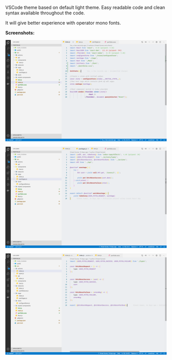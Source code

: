 VSCode theme based on default light theme. Easy readable code and clean syntax available throughout the code.

It will give better experience with operator mono fonts.

**Screenshots:**


![Alt text](/screenshots/sc1.png?raw=true "Image")



![Alt text](/screenshots/sc2.png?raw=true "Image")




![Alt text](/screenshots/sc3.png?raw=true "Image")


